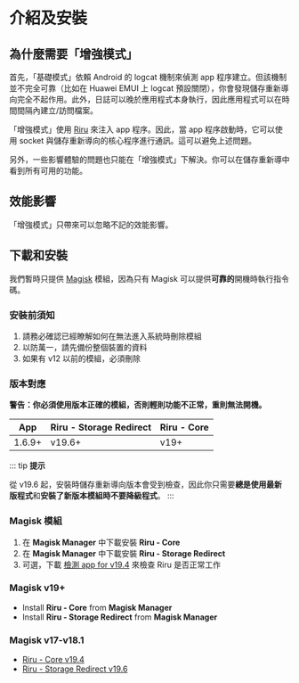 # 介紹及安裝

## 為什麼需要「增強模式」

首先，「基礎模式」依賴 Android 的 logcat 機制來偵測 app 程序建立。但該機制並不完全可靠（比如在 Huawei EMUI 上 logcat 預設關閉），你會發現儲存重新導向完全不起作用。此外，日誌可以晚於應用程式本身執行，因此應用程式可以在時間間隔內建立/訪問檔案。

「增強模式」使用 [Riru](https://github.com/RikkaApps/Riru) 來注入 app 程序。因此，當 app 程序啟動時，它可以使用 socket 與儲存重新導向的核心程序進行通訊。這可以避免上述問題。

另外，一些影響體驗的問題也只能在「增強模式」下解決。你可以在儲存重新導中看到所有可用的功能。

## 效能影響

「增強模式」只帶來可以忽略不記的效能影響。

## 下載和安裝

我們暫時只提供 [Magisk](https://github.com/topjohnwu/Magisk) 模組，因為只有 Magisk 可以提供**可靠的**開機時執行指令碼。

### 安裝前須知

1. 請務必確認已經瞭解如何在無法進入系統時刪除模組
2. 以防萬一，請先備份整個裝置的資料
3. 如果有 v12 以前的模組，必須刪除

### 版本對應

**警告：你必須使用版本正確的模組，否則輕則功能不正常，重則無法開機。**

| App    | Riru - Storage Redirect | Riru - Core |
|--------|-------------------------|-------------|
| 1.6.9+ | v19.6+                  | v19+        |

::: tip
**提示**

從 v19.6 起，安裝時儲存重新導向版本會受到檢查，因此你只需要**總是使用最新版程式**和**安裝了新版本模組時不要降級程式**。
:::

### Magisk 模組

1. 在 **Magisk Manager** 中下載安裝 **Riru - Core**
2. 在 **Magisk Manager** 中下載安裝 **Riru - Storage Redirect**
3. 可選，下載 [檢測 app for v19.4](https://github.com/RikkaApps/Riru/releases/download/v19.4/app-release.apk) 來檢查 Riru 是否正常工作

### Magisk v19+
* Install **Riru - Core** from **Magisk Manager**
* Install **Riru - Storage Redirect** from **Magisk Manager**

### Magisk v17-v18.1
* [Riru - Core v19.4](https://github.com/RikkaApps/Riru/releases/download/v19.4/magisk-v17-riru-core-v19.4.zip)
* [Riru - Storage Redirect v19.6](https://github.com/RikkaApps/StorageRedirect-assets/releases/download/assets/riru-storage-redirect-v19.6-magisk-v17.zip)